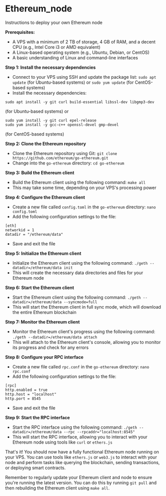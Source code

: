 # Ethereum_node
Instructions to deploy your own Ethereum node



**Prerequisites:**

* A VPS with a minimum of 2 TB of storage, 4 GB of RAM, and a decent CPU (e.g., Intel Core i3 or AMD equivalent)
* A Linux-based operating system (e.g., Ubuntu, Debian, or CentOS)
* A basic understanding of Linux and command-line interfaces

**Step 1: Install the necessary dependencies**

* Connect to your VPS using SSH and update the package list: `sudo apt update` (for Ubuntu-based systems) or `sudo yum update` (for CentOS-based systems)
* Install the necessary dependencies:
```
sudo apt install -y git curl build-essential libssl-dev libgmp3-dev
```
(for Ubuntu-based systems) or
```
sudo yum install -y git curl epel-release
sudo yum install -y gcc-c++ openssl-devel gmp-devel
```
(for CentOS-based systems)

**Step 2: Clone the Ethereum repository**

* Clone the Ethereum repository using Git: `git clone https://github.com/ethereum/go-ethereum.git`
* Change into the `go-ethereum` directory: `cd go-ethereum`

**Step 3: Build the Ethereum client**

* Build the Ethereum client using the following command: `make all`
* This may take some time, depending on your VPS's processing power

**Step 4: Configure the Ethereum client**

* Create a new file called `config.toml` in the `go-ethereum` directory: `nano config.toml`
* Add the following configuration settings to the file:
```
[eth]
networkid = 1
datadir = "/ethereum/data"
```
* Save and exit the file

**Step 5: Initialize the Ethereum client**

* Initialize the Ethereum client using the following command: `./geth --datadir=/ethereum/data init`
* This will create the necessary data directories and files for your Ethereum node

**Step 6: Start the Ethereum client**

* Start the Ethereum client using the following command: `./geth --datadir=/ethereum/data --syncmode=full`
* This will start the Ethereum client in full sync mode, which will download the entire Ethereum blockchain

**Step 7: Monitor the Ethereum client**

* Monitor the Ethereum client's progress using the following command: `./geth --datadir=/ethereum/data attach`
* This will attach to the Ethereum client's console, allowing you to monitor its progress and check for any errors

**Step 8: Configure your RPC interface**

* Create a new file called `rpc.conf` in the `go-ethereum` directory: `nano rpc.conf`
* Add the following configuration settings to the file:
```
[rpc]
http.enabled = true
http.host = "localhost"
http.port = 8545
```
* Save and exit the file

**Step 9: Start the RPC interface**

* Start the RPC interface using the following command: `./geth --datadir=/ethereum/data --rpc --rpcaddr="localhost:8545"`
* This will start the RPC interface, allowing you to interact with your Ethereum node using tools like `curl` or `ethers.js`

That's it! You should now have a fully functional Ethereum node running on your VPS. You can use tools like `ethers.js` or `web3.js` to interact with your node and perform tasks like querying the blockchain, sending transactions, or deploying smart contracts.

Remember to regularly update your Ethereum client and node to ensure you're running the latest version. You can do this by running `git pull` and then rebuilding the Ethereum client using `make all`.

